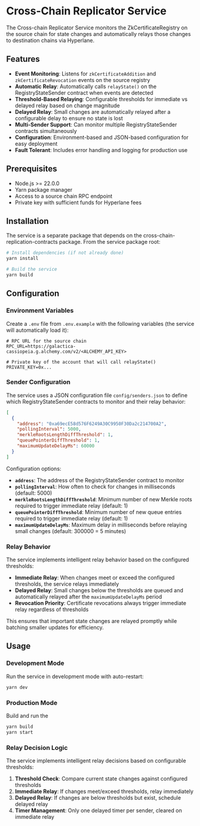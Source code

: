 # Cross-Chain Replicator Service

The Cross-chain Replicator Service monitors the ZkCertificateRegistry on the source chain for state changes and automatically relays those changes to destination chains via Hyperlane.

## Features

- **Event Monitoring**: Listens for `zkCertificateAddition` and `zkCertificateRevocation` events on the source registry
- **Automatic Relay**: Automatically calls `relayState()` on the RegistryStateSender contract when events are detected
- **Threshold-Based Relaying**: Configurable thresholds for immediate vs delayed relay based on change magnitude
- **Delayed Relay**: Small changes are automatically relayed after a configurable delay to ensure no state is lost
- **Multi-Sender Support**: Can monitor multiple RegistryStateSender contracts simultaneously
- **Configuration**: Environment-based and JSON-based configuration for easy deployment
- **Fault Tolerant**: Includes error handling and logging for production use

## Prerequisites

- Node.js >= 22.0.0
- Yarn package manager
- Access to a source chain RPC endpoint
- Private key with sufficient funds for Hyperlane fees

## Installation

The service is a separate package that depends on the cross-chain-replication-contracts package. From the service package root:

```bash
# Install dependencies (if not already done)
yarn install

# Build the service
yarn build
```

## Configuration

### Environment Variables

Create a `.env` file from `.env.example` with the following variables (the service will automatically load it):

```env
# RPC URL for the source chain
RPC_URL=https://galactica-cassiopeia.g.alchemy.com/v2/<ALCHEMY_API_KEY>

# Private key of the account that will call relayState()
PRIVATE_KEY=0x...
```

### Sender Configuration

The service uses a JSON configuration file `config/senders.json` to define which RegistryStateSender contracts to monitor and their relay behavior:

```json
[
  {
    "address": "0xa69ecE58d576F6249A30C9950F30Da2c214700A2",
    "pollingInterval": 5000,
    "merkleRootsLengthDiffThreshold": 1,
    "queuePointerDiffThreshold": 1,
    "maximumUpdateDelayMs": 60000
  }
]
```

Configuration options:

- **`address`**: The address of the RegistryStateSender contract to monitor
- **`pollingInterval`**: How often to check for changes in milliseconds (default: 5000)
- **`merkleRootsLengthDiffThreshold`**: Minimum number of new Merkle roots required to trigger immediate relay (default: 1)
- **`queuePointerDiffThreshold`**: Minimum number of new queue entries required to trigger immediate relay (default: 1)
- **`maximumUpdateDelayMs`**: Maximum delay in milliseconds before relaying small changes (default: 300000 = 5 minutes)

### Relay Behavior

The service implements intelligent relay behavior based on the configured thresholds:

- **Immediate Relay**: When changes meet or exceed the configured thresholds, the service relays immediately
- **Delayed Relay**: Small changes below the thresholds are queued and automatically relayed after the `maximumUpdateDelayMs` period
- **Revocation Priority**: Certificate revocations always trigger immediate relay regardless of thresholds

This ensures that important state changes are relayed promptly while batching smaller updates for efficiency.

## Usage

### Development Mode

Run the service in development mode with auto-restart:

```bash
yarn dev
```

### Production Mode

Build and run the

```bash
yarn build
yarn start
```

### Relay Decision Logic

The service implements intelligent relay decisions based on configurable thresholds:

1. **Threshold Check**: Compare current state changes against configured thresholds
2. **Immediate Relay**: If changes meet/exceed thresholds, relay immediately
3. **Delayed Relay**: If changes are below thresholds but exist, schedule delayed relay
4. **Timer Management**: Only one delayed timer per sender, cleared on immediate relay
